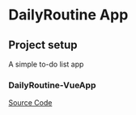 # DailyRoutine App

## Project setup

A simple to-do list app


### DailyRoutine-VueApp
[Source Code](https://github.com/KhaledTolba/DailyRoutine-VueApp.git)

